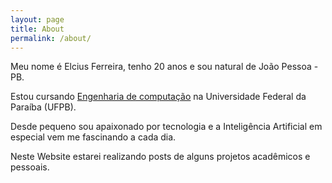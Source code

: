 ```yaml
---
layout: page
title: About
permalink: /about/
---
```


Meu nome é Elcius Ferreira, tenho 20 anos e sou natural de João Pessoa - PB.

Estou cursando [Engenharia de computação](http://ci.ufpb.br/cursos-graduacao/engenharia-de-computacao/)
na Universidade Federal da Paraíba (UFPB).

Desde pequeno sou apaixonado por tecnologia e a Inteligência Artificial em especial vem me fascinando a cada dia.

Neste Website estarei realizando posts de alguns projetos acadêmicos e pessoais.
